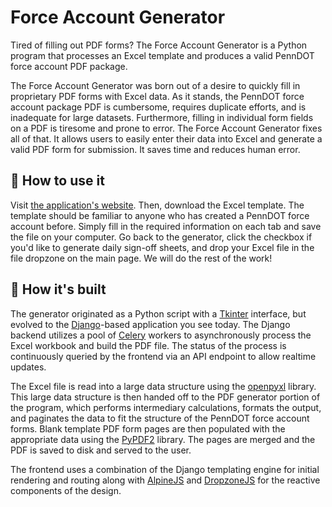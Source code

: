 # Force Account Generator

Tired of filling out PDF forms? The Force Account Generator is a Python program that processes an Excel template and produces a valid PennDOT force account PDF package.

The Force Account Generator was born out of a desire to quickly fill in proprietary PDF forms with Excel data. As it stands, the PennDOT force account package PDF is cumbersome, requires duplicate efforts, and is inadequate for large datasets. Furthermore, filling in individual form fields on a PDF is tiresome and prone to error. The Force Account Generator fixes all of that. It allows users to easily enter their data into Excel and generate a valid PDF form for submission. It saves time and reduces human error.

## :bookmark_tabs: How to use it

Visit [the application's website](http://example.com). Then, download the Excel template. The template should be familiar to anyone who has created a PennDOT force account before. Simply fill in the required information on each tab and save the file on your computer. Go back to the generator, click the checkbox if you'd like to generate daily sign-off sheets, and drop your Excel file in the file dropzone on the main page. We will do the rest of the work!

## :hammer: How it's built

The generator originated as a Python script with a [Tkinter](https://docs.python.org/3/library/tkinter.html) interface, but evolved to the [Django](https://www.djangoproject.com/)-based application you see today. The Django backend utilizes a pool of [Celery](https://docs.celeryproject.org/en/stable/) workers to asynchronously process the Excel workbook and build the PDF file. The status of the process is continuously queried by the frontend via an API endpoint to allow realtime updates.

The Excel file is read into a large data structure using the [openpyxl](https://openpyxl.readthedocs.io/en/stable/) library. This large data structure is then handed off to the PDF generator portion of the program, which performs intermediary calculations, formats the output, and paginates the data to fit the structure of the PennDOT force account forms. Blank template PDF form pages are then populated with the appropriate data using the [PyPDF2](https://pythonhosted.org/PyPDF2/) library. The pages are merged and the PDF is saved to disk and served to the user.

The frontend uses a combination of the Django templating engine for initial rendering and routing along with [AlpineJS](https://github.com/alpinejs/alpine) and [DropzoneJS](https://www.dropzonejs.com/) for the reactive components of the design.
